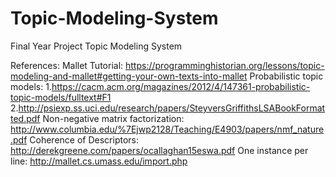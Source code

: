 # Topic-Modeling-System
Final Year Project Topic Modeling System

References:
Mallet Tutorial: https://programminghistorian.org/lessons/topic-modeling-and-mallet#getting-your-own-texts-into-mallet
Probabilistic topic models: 
1.https://cacm.acm.org/magazines/2012/4/147361-probabilistic-topic-models/fulltext#F1
2.http://psiexp.ss.uci.edu/research/papers/SteyversGriffithsLSABookFormatted.pdf
Non-negative matrix factorization: http://www.columbia.edu/%7Ejwp2128/Teaching/E4903/papers/nmf_nature.pdf
Coherence of Descriptors: http://derekgreene.com/papers/ocallaghan15eswa.pdf
One instance per line: http://mallet.cs.umass.edu/import.php
